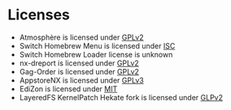 Licenses
========

* Atmosphère is licensed under [GPLv2](https://github.com/Atmosphere-NX/Atmosphere/blob/master/LICENSE)
* Switch Homebrew Menu is licensed under [ISC](https://github.com/switchbrew/nx-hbmenu/blob/master/LICENSE.md)
* Switch Homebrew Loader license is unknown
* nx-dreport is licensed under [GPLv2](https://github.com/Thog/nx-dreport/blob/master/LICENSE)
* Gag-Order is licensed under [GPLv2](https://github.com/Adubbz/Gag-Order/blob/master/LICENSE)
* AppstoreNX is licensed under [GPLv3](https://github.com/vgmoose/appstorenx/blob/master/LICENSE)
* EdiZon is licensed under [MIT](https://github.com/thomasnet-mc/EdiZon/blob/master/LICENSE)
* LayeredFS KernelPatch Hekate fork is licensed under [GLPv2](https://github.com/TheDgtl/hekate/blob/master/LICENSE)